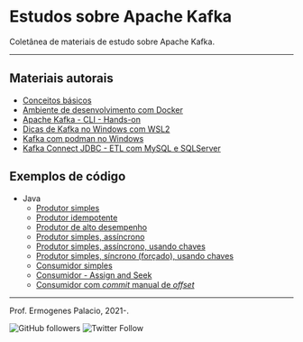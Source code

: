 # Estudos sobre Apache Kafka

Coletânea de materiais de estudo sobre Apache Kafka.

---

## Materiais autorais

- [Conceitos básicos](artigos/conceitos-basicos.md)
- [Ambiente de desenvolvimento com Docker](artigos/ambiente-de-desenvolvimento-com-docker.md)
- [Apache Kafka - CLI - Hands-on](artigos/apache-kafka-cli-hands-on.md)
- [Dicas de Kafka no Windows com WSL2](artigos/dicas-de-kafka-no-windows-com-wsl2.md)
- [Kafka com podman no Windows](artigos/kafka-com-podman-no-windows.md)
- [Kafka Connect JDBC - ETL com MySQL e SQLServer](artigos/kafka-connect-jdbc-etl-com-mysql-e-sqlserver.md)

## Exemplos de código

- Java
  - [Produtor simples](https://github.com/ermogenes/kafka-producer-java-hello-world)
  - [Produtor idempotente](https://github.com/ermogenes/kafka-producer-java-hello-world-idempotent)
  - [Produtor de alto desempenho](https://github.com/ermogenes/kafka-producer-java-hello-world-high-throughput)
  - [Produtor simples, assíncrono](https://github.com/ermogenes/kafka-producer-java-hello-world-async)
  - [Produtor simples, assíncrono, usando chaves](https://github.com/ermogenes/kafka-producer-java-hello-world-async-with-keys)
  - [Produtor simples, síncrono (forçado), usando chaves](https://github.com/ermogenes/kafka-producer-java-hello-world-forced-sync-with-keys)
  - [Consumidor simples](https://github.com/ermogenes/kafka-consumer-java-hello-world)
  - [Consumidor - Assign and Seek](https://github.com/ermogenes/kafka-consumer-java-hello-world-assign-seek)
  - [Consumidor com _commit_ manual de _offset_](https://github.com/ermogenes/kafka-consumer-java-hello-world-manual-commit)

---

Prof. Ermogenes Palacio, 2021-.

![GitHub followers](https://img.shields.io/github/followers/ermogenes?label=seguidores&style=social)
![Twitter Follow](https://img.shields.io/twitter/follow/ermogenes?style=social)
